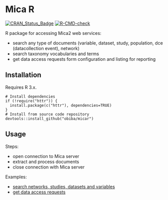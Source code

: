 # Mica R

[![CRAN_Status_Badge](http://www.r-pkg.org/badges/version/micar)](https://cran.r-project.org/package=micar)
[![R-CMD-check](https://github.com/obiba/micar/actions/workflows/ci.yml/badge.svg)](https://github.com/obiba/micar/actions/workflows/ci.yml)

R package for accessing Mica2 web services:
* search any type of documents (variable, dataset, study, population, dce (datacollection event), network)
* search taxonomy vocabularies and terms
* get data access requests form configuration and listing for reporting

## Installation

Requires R 3.x.

```
# Install dependencies
if (!require("httr")) {
  install.package(c("httr"), dependencies=TRUE)
}
# Install from source code repository
devtools::install_github("obiba/micar")
```
## Usage

Steps:

* open connection to Mica server
* extract and process documents
* close connection with Mica server

Examples: 

* [search networks, studies, datasets and variables](https://github.com/obiba/micar/blob/master/inst/examples/mica-search.R)
* [get data access requests](https://github.com/obiba/micar/blob/master/inst/examples/mica-dar.R)

